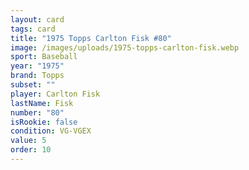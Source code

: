 ```yaml
---
layout: card
tags: card
title: "1975 Topps Carlton Fisk #80"
image: /images/uploads/1975-topps-carlton-fisk.webp
sport: Baseball
year: "1975"
brand: Topps
subset: ""
player: Carlton Fisk
lastName: Fisk
number: "80"
isRookie: false
condition: VG-VGEX
value: 5
order: 10
---
```

